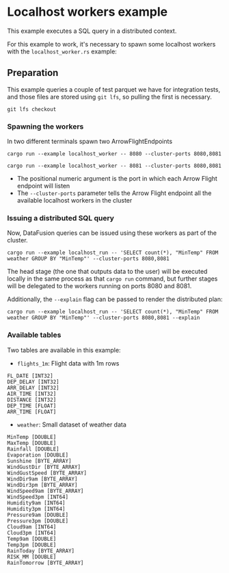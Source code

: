 # Localhost workers example

This example executes a SQL query in a distributed context.

For this example to work, it's necessary to spawn some localhost workers with the `localhost_worker.rs` example:

## Preparation

This example queries a couple of test parquet we have for integration tests, and those files are stored using `git lfs`,
so pulling the first is necessary.

```shell
git lfs checkout
```

### Spawning the workers

In two different terminals spawn two ArrowFlightEndpoints

```shell
cargo run --example localhost_worker -- 8080 --cluster-ports 8080,8081
```

```shell
cargo run --example localhost_worker -- 8081 --cluster-ports 8080,8081
```

- The positional numeric argument is the port in which each Arrow Flight endpoint will listen
- The `--cluster-ports` parameter tells the Arrow Flight endpoint all the available localhost workers in the cluster

### Issuing a distributed SQL query

Now, DataFusion queries can be issued using these workers as part of the cluster.

```shell
cargo run --example localhost_run -- 'SELECT count(*), "MinTemp" FROM weather GROUP BY "MinTemp"' --cluster-ports 8080,8081
```

The head stage (the one that outputs data to the user) will be executed locally in the same process as that `cargo run`
command, but further stages will be delegated to the workers running on ports 8080 and 8081.

Additionally, the `--explain` flag can be passed to render the distributed plan:

```shell
cargo run --example localhost_run -- 'SELECT count(*), "MinTemp" FROM weather GROUP BY "MinTemp"' --cluster-ports 8080,8081 --explain
```

### Available tables

Two tables are available in this example:

- `flights_1m`: Flight data with 1m rows

```
FL_DATE [INT32]
DEP_DELAY [INT32]
ARR_DELAY [INT32]
AIR_TIME [INT32]
DISTANCE [INT32]
DEP_TIME [FLOAT]
ARR_TIME [FLOAT]
```

- `weather`: Small dataset of weather data

```
MinTemp [DOUBLE]
MaxTemp [DOUBLE]
Rainfall [DOUBLE]
Evaporation [DOUBLE]
Sunshine [BYTE_ARRAY]
WindGustDir [BYTE_ARRAY]
WindGustSpeed [BYTE_ARRAY]
WindDir9am [BYTE_ARRAY]
WindDir3pm [BYTE_ARRAY]
WindSpeed9am [BYTE_ARRAY]
WindSpeed3pm [INT64]
Humidity9am [INT64]
Humidity3pm [INT64]
Pressure9am [DOUBLE]
Pressure3pm [DOUBLE]
Cloud9am [INT64]
Cloud3pm [INT64]
Temp9am [DOUBLE]
Temp3pm [DOUBLE]
RainToday [BYTE_ARRAY]
RISK_MM [DOUBLE]
RainTomorrow [BYTE_ARRAY]
```
